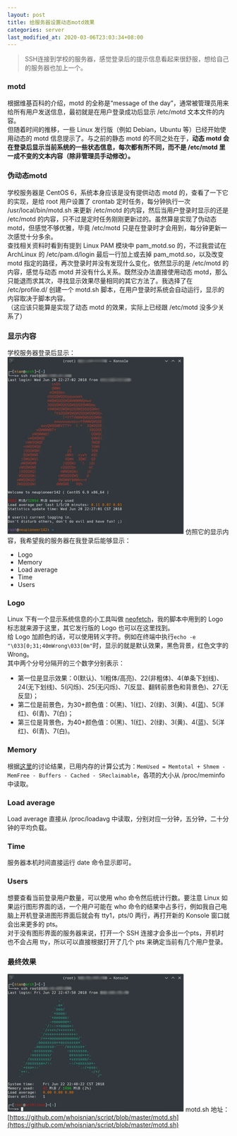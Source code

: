 ```yaml
---
layout: post
title: 给服务器设置动态motd效果
categories: server
last_modified_at: 2020-03-06T23:03:34+08:00
---
```


> SSH连接到学校的服务器，感觉登录后的提示信息看起来很舒服，想给自己的服务器也加上一个。  

<!-- more -->

### motd
根据维基百科的介绍，motd 的全称是“message of the day”，通常被管理员用来给所有用户发送信息，最初就是在用户登录成功后显示 /etc/motd 文本文件的内容。  
但随着时间的推移，一些 Linux 发行版（例如 Debian，Ubuntu 等）已经开始使用动态的 motd 信息提示了。与之前的静态 motd 的不同之处在于，**动态 motd 会在登录后显示当前系统的一些状态信息，每次都有所不同，而不是 /etc/motd 里一成不变的文本内容（除非管理员手动修改）。**  

### 伪动态motd
学校服务器是 CentOS 6，系统本身应该是没有提供动态 motd 的，查看了一下它的实现，是给 root 用户设置了 crontab 定时任务，每分钟执行一次 /usr/local/bin/motd.sh 来更新 /etc/motd 的内容，然后当用户登录时显示的还是 /etc/motd 的内容，只不过是定时任务刚刚更新过的。虽然算是实现了伪动态 motd，但感觉不够优雅，毕竟 /etc/motd 只是在登录时才会用到，每分钟更新一次感觉十分多余。  
查找相关资料时看到有提到 Linux PAM 模块中 pam_motd.so 的，不过我尝试在 ArchLinux 的 /etc/pam.d/login 最后一行加上或去掉 pam_motd.so，以及改变 motd 指定的路径，再次登录时并没有发现什么变化，依然显示的是 /etc/motd 的内容，感觉与动态 motd 并没有什么关系。既然没办法直接使用动态 motd，那么只能退而求其次，寻找显示效果尽量相同的其它方法了。我选择了在 /etc/profile.d/ 创建一个 motd.sh 脚本，在用户登录时系统会自动运行，显示的内容取决于脚本内容。  
（这应该只能算是实现了动态 motd 的效果，实际上已经跟 /etc/motd 没多少关系了）  

### 显示内容
学校服务器登录后显示：  
![pioneer_motd](/public/image/pioneer_motd.webp)
仿照它的显示内容，我希望我的服务器在我登录后能够显示：  
* Logo
* Memory
* Load average
* Time
* Users

### Logo
Linux 下有一个显示系统信息的小工具叫做 [neofetch](https://github.com/dylanaraps/neofetch)，我的脚本中用到的 Logo 标志就来源于这里，其它发行版的 Logo 也可以在这里找到。  
给 Logo 加颜色的话，可以使用转义字符。例如在终端中执行`echo -e "\033[0;31;40mWrong\033[0m"`时，显示的就是默认效果，黑色背景，红色文字的 Wrong。  
其中两个分号分隔开的三个数字分别表示：  
* 第一位是显示效果：0(默认)、1(粗体/高亮)、22(非粗体)、4(单条下划线)、24(无下划线)、5(闪烁)、25(无闪烁)、7(反显、翻转前景色和背景色)、27(无反显)；  
* 第二位是前景色，为30+颜色值：0(黑)、1(红)、2(绿)、3(黄)、4(蓝)、5(洋红)、6(青)、7(白)；  
* 第三位是背景色，为40+颜色值：0(黑)、1(红)、2(绿)、3(黄)、4(蓝)、5(洋红)、6(青)、7(白)。  

### Memory
根据[这里](https://github.com/KittyKatt/screenFetch/issues/386#issuecomment-249312716)的讨论结果，已用内存的计算公式为：`MemUsed = Memtotal + Shmem - MemFree - Buffers - Cached - SReclaimable`，各项的大小从 /proc/meminfo 中读取。  

### Load average
Load average 直接从 /proc/loadavg 中读取，分别对应一分钟，五分钟，二十分钟的平均负载。  

### Time
服务器本机时间直接运行 date 命令显示即可。  

### Users
想要查看当前登录用户数量，可以使用 who 命令然后统计行数。要注意 Linux 如果运行图形界面的话，一个用户可能在 who 命令的结果中占多行，例如我自己电脑上开机登录进图形界面后就会有 tty1，pts/0 两行，再打开新的 Konsole 窗口就会出来更多的 pts。  
对于没有图形界面的服务器来说，打开一个 SSH 连接才会多出一个pts，开机时也不会占用 tty，所以可以直接根据打开了几个 pts 来确定当前有几个用户登录。  

### 最终效果
![ali_motd](/public/image/ali_motd.webp)
motd.sh 地址：[https://github.com/whoisnian/script/blob/master/motd.sh](https://github.com/whoisnian/script/blob/master/motd.sh)
